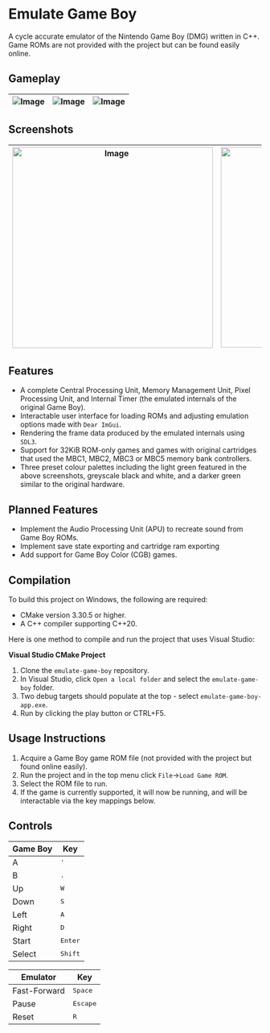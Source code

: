 # Emulate Game Boy

A cycle accurate emulator of the Nintendo Game Boy (DMG) written in C++. Game ROMs are not provided with the project but can be found easily online.

## Gameplay
| ![Image](https://github.com/user-attachments/assets/b55f6f5c-91e9-4e4b-9c8f-3b80293b4ecd) | ![Image](https://github.com/user-attachments/assets/bde64b63-2a41-4dfc-9a43-236feb244979) | ![Image](https://github.com/user-attachments/assets/0300acab-d50c-4fe6-9c85-31351e4e9793) | 
|---------------------------------|---------------------------------|---------------------------------|

## Screenshots
| <img width="399" alt="Image" src="https://github.com/user-attachments/assets/9dbadadd-039c-4363-a377-5190fed293b7" /> | <img width="398" alt="Image" src="https://github.com/user-attachments/assets/57bcda3e-c0d3-4004-b749-548d11c65bae" /> | <img width="395" alt="Image" src="https://github.com/user-attachments/assets/77706150-6746-4ac2-b9af-740071f5e7ee" /> | 
|---------------------------------|---------------------------------|---------------------------------|

## Features
- A complete Central Processing Unit, Memory Management Unit, Pixel Processing Unit, and Internal Timer (the emulated internals of the original Game Boy).
- Interactable user interface for loading ROMs and adjusting emulation options made with ```Dear ImGui```.
- Rendering the frame data produced by the emulated internals using ```SDL3```.
- Support for 32KiB ROM-only games and games with original cartridges that used the MBC1, MBC2, MBC3 or MBC5 memory bank controllers.
- Three preset colour palettes including the light green featured in the above screenshots, greyscale black and white, and a darker green similar to the original hardware.

## Planned Features
- Implement the Audio Processing Unit (APU) to recreate sound from Game Boy ROMs.
- Implement save state exporting and cartridge ram exporting
- Add support for Game Boy Color (CGB) games. 

## Compilation
To build this project on Windows, the following are required:
- CMake version 3.30.5 or higher.
- A C++ compiler supporting C++20.

Here is one method to compile and run the project that uses Visual Studio:

**Visual Studio CMake Project**
1. Clone the ```emulate-game-boy``` repository.
2. In Visual Studio, click ```Open a local folder``` and select the ```emulate-game-boy``` folder.
3. Two debug targets should populate at the top - select ```emulate-game-boy-app.exe```.
4. Run by clicking the play button or CTRL+F5.

## Usage Instructions
1. Acquire a Game Boy game ROM file (not provided with the project but found online easily).
2. Run the project and in the top menu click ```File```->```Load Game ROM```.
3. Select the ROM file to run.
4. If the game is currently supported, it will now be running, and will be interactable via the key mappings below.

## Controls
| Game Boy | Key |
| --- | --- |
| A | <kbd>'</kbd> |
| B | <kbd>.</kbd> |
| Up | <kbd>W</kbd> |
| Down | <kbd>S</kbd> |
| Left | <kbd>A</kbd> |
| Right | <kbd>D</kbd> |
| Start | <kbd>Enter</kbd> |
| Select | <kbd>Shift</kbd> |

| Emulator | Key |
| --- | --- |
| Fast-Forward | <kbd>Space</kbd> |
| Pause | <kbd>Escape</kbd> |
| Reset | <kbd>R</kbd> |

